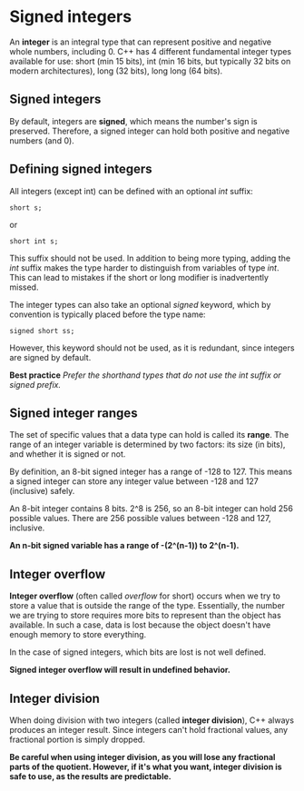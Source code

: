 # Signed integers

An **integer** is an integral type that can represent positive and negative whole numbers, including 0. C++ has 4 different fundamental integer types available for use: short (min 15 bits), int (min 16 bits, but typically 32 bits on modern architectures), long (32 bits), long long (64 bits).


## Signed integers

By default, integers are **signed**, which means the number's sign is preserved. Therefore, a signed integer can hold both positive and negative numbers (and 0).


## Defining signed integers

All integers (except int) can be defined with an optional _int_ suffix:

` short s; `  

or 

` short int s; `  

This suffix should not be used. In addition to being more typing, adding the _int_ suffix makes the type harder to distinguish from variables of type _int_. This can lead to mistakes if the short or long modifier is inadvertently missed.

The integer types can also take an optional _signed_ keyword, which by convention is typically placed before the type name:

` signed short ss; `  

However, this keyword should not be used, as it is redundant, since integers are signed by default.

**Best practice**
_Prefer the shorthand types that do not use the int suffix or signed prefix._


## Signed integer ranges

The set of specific values that a data type can hold is called its **range**. The range of an integer variable is determined by two factors: its size (in bits), and whether it is signed or not.

By definition, an 8-bit signed integer has a range of -128 to 127. This means a signed integer can store any integer value between -128 and 127 (inclusive) safely.

An 8-bit integer contains 8 bits. 2^8 is 256, so an 8-bit integer can hold 256 possible values. There are 256 possible values between -128 and 127, inclusive.

**An n-bit signed variable has a range of -(2^(n-1)) to 2^(n-1).**


## Integer overflow

**Integer overflow** (often called _overflow_ for short) occurs when we try to store a value that is outside the range of the type. Essentially, the number we are trying to store requires more bits to represent than the object has available. In such a case, data is lost because the object doesn't have enough memory to store everything.

In the case of signed integers, which bits are lost is not well defined.

**Signed integer overflow will result in undefined behavior.**


## Integer division

When doing division with two integers (called **integer division**), C++ always produces an integer result. Since integers can't hold fractional values, any fractional portion is simply dropped.

**Be careful when using integer division, as you will lose any fractional parts of the quotient. However, if it's what you want, integer division is safe to use, as the results are predictable.**

